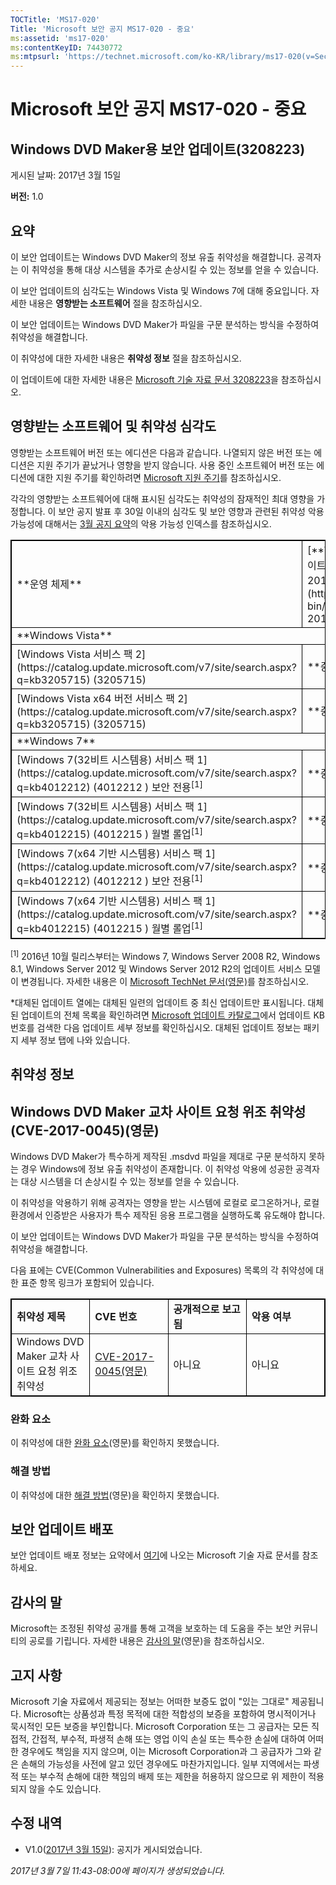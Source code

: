 ```yaml
---
TOCTitle: 'MS17-020'
Title: 'Microsoft 보안 공지 MS17-020 - 중요'
ms:assetid: 'ms17-020'
ms:contentKeyID: 74430772
ms:mtpsurl: 'https://technet.microsoft.com/ko-KR/library/ms17-020(v=Security.10)'
---
```


Microsoft 보안 공지 MS17-020 - 중요
===================================

Windows DVD Maker용 보안 업데이트(3208223)
------------------------------------------

게시된 날짜: 2017년 3월 15일

**버전:** 1.0

요약
----

<span id="sectionToggle0"></span>
이 보안 업데이트는 Windows DVD Maker의 정보 유출 취약성을 해결합니다. 공격자는 이 취약성을 통해 대상 시스템을 추가로 손상시킬 수 있는 정보를 얻을 수 있습니다.

이 보안 업데이트의 심각도는 Windows Vista 및 Windows 7에 대해 중요입니다. 자세한 내용은 **영향받는 소프트웨어** 절을 참조하십시오.

이 보안 업데이트는 Windows DVD Maker가 파일을 구문 분석하는 방식을 수정하여 취약성을 해결합니다.

이 취약성에 대한 자세한 내용은 **취약성 정보** 절을 참조하십시오.

<span id="KBArticle"></span>
이 업데이트에 대한 자세한 내용은 [Microsoft 기술 자료 문서 3208223](https://support.microsoft.com/ko-kr/kb/3208223)을 참조하십시오.

영향받는 소프트웨어 및 취약성 심각도
------------------------------------

<span id="sectionToggle1"></span>
영향받는 소프트웨어 버전 또는 에디션은 다음과 같습니다. 나열되지 않은 버전 또는 에디션은 지원 주기가 끝났거나 영향을 받지 않습니다. 사용 중인 소프트웨어 버전 또는 에디션에 대한 지원 주기를 확인하려면 [Microsoft 지원 주기](https://go.microsoft.com/fwlink/?linkid=21742)를 참조하십시오.

각각의 영향받는 소프트웨어에 대해 표시된 심각도는 취약성의 잠재적인 최대 영향을 가정합니다. 이 보안 공지 발표 후 30일 이내의 심각도 및 보안 영향과 관련된 취약성 악용 가능성에 대해서는 [3월 공지 요약](https://technet.microsoft.com/ko-kr/library/security/ms17-mar)의 악용 가능성 인덱스를 참조하십시오.

<p> </p> 
<table style="border:1px solid black;">
<tr>
<td style="border:1px solid black;">
**운영 체제**

</td>
<td style="border:1px solid black;">
[**Windows DVD Maker 교차 사이트 요청 위조 취약성(CVE-2017-0045)(영문)**](https://www.cve.mitre.org/cgi-bin/cvename.cgi?name=cve-2017-0045)

</td>
<td style="border:1px solid black;">
**대체된 업데이트**\*

</td>
</tr>
<tr>
<td style="border:1px solid black;" colspan="3">
**Windows Vista**

</td>
</tr>
<tr>
<td style="border:1px solid black;">
[Windows Vista 서비스 팩 2](https://catalog.update.microsoft.com/v7/site/search.aspx?q=kb3205715)  
(3205715)

</td>
<td style="border:1px solid black;">
**중요**  
정보 유출

</td>
<td style="border:1px solid black;">
없음

</td>
</tr>
<tr>
<td style="border:1px solid black;">
[Windows Vista x64 버전 서비스 팩 2](https://catalog.update.microsoft.com/v7/site/search.aspx?q=kb3205715)  
(3205715)

</td>
<td style="border:1px solid black;">
**중요**  
정보 유출

</td>
<td style="border:1px solid black;">
없음

</td>
</tr>
<tr>
<td style="border:1px solid black;" colspan="3">
**Windows 7**

</td>
</tr>
<tr>
<td style="border:1px solid black;">
[Windows 7(32비트 시스템용) 서비스 팩 1](https://catalog.update.microsoft.com/v7/site/search.aspx?q=kb4012212)  
(4012212 )  
보안 전용<sup>[1]</sup>

</td>
<td style="border:1px solid black;">
**중요**  
정보 유출

</td>
<td style="border:1px solid black;">
없음

</td>
</tr>
<tr>
<td style="border:1px solid black;">
[Windows 7(32비트 시스템용) 서비스 팩 1](https://catalog.update.microsoft.com/v7/site/search.aspx?q=kb4012215)  
(4012215 )  
월별 롤업<sup>[1]</sup>

</td>
<td style="border:1px solid black;">
**중요**  
정보 유출

</td>
<td style="border:1px solid black;">
[3212646](https://support.microsoft.com/ko-kr/kb/3212646)

</td>
</tr>
<tr>
<td style="border:1px solid black;">
[Windows 7(x64 기반 시스템용) 서비스 팩 1](https://catalog.update.microsoft.com/v7/site/search.aspx?q=kb4012212)  
(4012212 )  
보안 전용<sup>[1]</sup>

</td>
<td style="border:1px solid black;">
**중요**  
정보 유출

</td>
<td style="border:1px solid black;">
없음

</td>
</tr>
<tr>
<td style="border:1px solid black;">
[Windows 7(x64 기반 시스템용) 서비스 팩 1](https://catalog.update.microsoft.com/v7/site/search.aspx?q=kb4012215)  
(4012215 )  
월별 롤업<sup>[1]</sup>

</td>
<td style="border:1px solid black;">
**중요**  
정보 유출

</td>
<td style="border:1px solid black;">
[3212646](https://support.microsoft.com/ko-kr/kb/3212646)

</td>
</tr>
</table>
 
<sup>[1]</sup> 2016년 10월 릴리스부터는 Windows 7, Windows Server 2008 R2, Windows 8.1, Windows Server 2012 및 Windows Server 2012 R2의 업데이트 서비스 모델이 변경됩니다. 자세한 내용은 이 [Microsoft TechNet 문서(영문)](https://blogs.technet.microsoft.com/windowsitpro/2016/08/15/further-simplifying-servicing-model-for-windows-7-and-windows-8-1/)를 참조하십시오.

\*대체된 업데이트 열에는 대체된 일련의 업데이트 중 최신 업데이트만 표시됩니다. 대체된 업데이트의 전체 목록을 확인하려면 [Microsoft 업데이트 카탈로그](https://www.catalog.update.microsoft.com/home.aspx)에서 업데이트 KB 번호를 검색한 다음 업데이트 세부 정보를 확인하십시오. 대체된 업데이트 정보는 패키지 세부 정보 탭에 나와 있습니다.

취약성 정보
-----------

<span id="sectionToggle2"></span>
Windows DVD Maker 교차 사이트 요청 위조 취약성(CVE-2017-0045)(영문)
-------------------------------------------------------------------

Windows DVD Maker가 특수하게 제작된 .msdvd 파일을 제대로 구문 분석하지 못하는 경우 Windows에 정보 유출 취약성이 존재합니다. 이 취약성 악용에 성공한 공격자는 대상 시스템을 더 손상시킬 수 있는 정보를 얻을 수 있습니다.

이 취약성을 악용하기 위해 공격자는 영향을 받는 시스템에 로컬로 로그온하거나, 로컬 환경에서 인증받은 사용자가 특수 제작된 응용 프로그램을 실행하도록 유도해야 합니다.

이 보안 업데이트는 Windows DVD Maker가 파일을 구문 분석하는 방식을 수정하여 취약성을 해결합니다.

다음 표에는 CVE(Common Vulnerabilities and Exposures) 목록의 각 취약성에 대한 표준 항목 링크가 포함되어 있습니다.

<p> </p> 
<table style="border:1px solid black;">
<colgroup>
<col width="25%" />
<col width="25%" />
<col width="25%" />
<col width="25%" />
</colgroup>
<tbody>
<tr class="odd">
<td style="border:1px solid black;"><strong>취약성 제목</strong></td>
<td style="border:1px solid black;"><strong>CVE 번호</strong></td>
<td style="border:1px solid black;"><strong>공개적으로 보고됨</strong></td>
<td style="border:1px solid black;"><strong>악용 여부</strong></td>
</tr>
<tr class="even">
<td style="border:1px solid black;">Windows DVD Maker 교차 사이트 요청 위조 취약성</td>
<td style="border:1px solid black;"><a href="https://www.cve.mitre.org/cgi-bin/cvename.cgi?name=cve-2017-0045">CVE-2017-0045(영문)</a></td>
<td style="border:1px solid black;">아니요</td>
<td style="border:1px solid black;">아니요</td>
</tr>
</tbody>
</table>
  
### 완화 요소
  
이 취약성에 대한 [완화 요소](https://technet.microsoft.com/ko-kr/library/security/dn848375.aspx)(영문)를 확인하지 못했습니다.
  
### 해결 방법
  
이 취약성에 대한 [해결 방법](https://technet.microsoft.com/ko-kr/library/security/dn848375.aspx)(영문)을 확인하지 못했습니다.
  
보안 업데이트 배포  
------------------
  
<span id="sectionToggle3"></span>
보안 업데이트 배포 정보는 요약에서 [여기](#kbarticle)에 나오는 Microsoft 기술 자료 문서를 참조하세요.
  
감사의 말  
---------
  
<span id="sectionToggle4"></span>
Microsoft는 조정된 취약성 공개를 통해 고객을 보호하는 데 도움을 주는 보안 커뮤니티의 공로를 기립니다. 자세한 내용은 [감사의 말](https://technet.microsoft.com/ko-kr/library/security/mt745121.aspx)(영문)을 참조하십시오.
  
고지 사항  
---------
  
<span id="sectionToggle5"></span>
Microsoft 기술 자료에서 제공되는 정보는 어떠한 보증도 없이 "있는 그대로" 제공됩니다. Microsoft는 상품성과 특정 목적에 대한 적합성의 보증을 포함하여 명시적이거나 묵시적인 모든 보증을 부인합니다. Microsoft Corporation 또는 그 공급자는 모든 직접적, 간접적, 부수적, 파생적 손해 또는 영업 이익 손실 또는 특수한 손실에 대하여 어떠한 경우에도 책임을 지지 않으며, 이는 Microsoft Corporation과 그 공급자가 그와 같은 손해의 가능성을 사전에 알고 있던 경우에도 마찬가지입니다. 일부 지역에서는 파생적 또는 부수적 손해에 대한 책임의 배제 또는 제한을 허용하지 않으므로 위 제한이 적용되지 않을 수도 있습니다.
  
수정 내역  
---------
  
<span id="sectionToggle6"></span>
-   V1.0([2017년 3월 15일](https://technet.microsoft.com/ko-KR/library/bulletin_publisheddate(v=Security.10))): 공지가 게시되었습니다.
  
*2017년 3월 7일 11:43-08:00에 페이지가 생성되었습니다.*